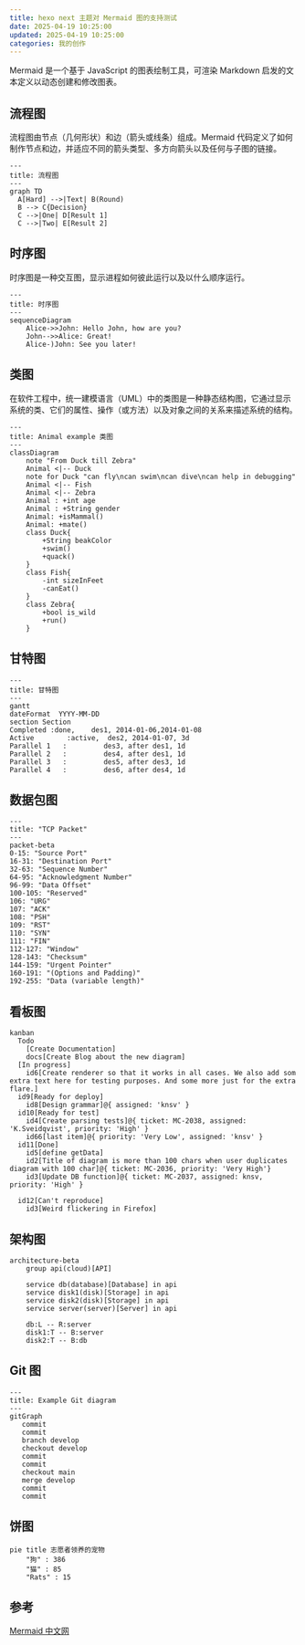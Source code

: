 ```yaml
---
title: hexo next 主题对 Mermaid 图的支持测试
date: 2025-04-19 10:25:00
updated: 2025-04-19 10:25:00
categories: 我的创作
---
```


Mermaid 是一个基于 JavaScript 的图表绘制工具，可渲染 Markdown 启发的文本定义以动态创建和修改图表。

## 流程图

流程图由节点（几何形状）和边（箭头或线条）组成。Mermaid 代码定义了如何制作节点和边，并适应不同的箭头类型、多方向箭头以及任何与子图的链接。

```mermaid
---
title: 流程图
---
graph TD
  A[Hard] -->|Text| B(Round)
  B --> C{Decision}
  C -->|One| D[Result 1]
  C -->|Two| E[Result 2]
```

<!-- more -->

## 时序图

时序图是一种交互图，显示进程如何彼此运行以及以什么顺序运行。

```mermaid
---
title: 时序图
---
sequenceDiagram
    Alice->>John: Hello John, how are you?
    John-->>Alice: Great!
    Alice-)John: See you later!
```

## 类图

在软件工程中，统一建模语言（UML）中的类图是一种静态结构图，它通过显示系统的类、它们的属性、操作（或方法）以及对象之间的关系来描述系统的结构。

```mermaid
---
title: Animal example 类图
---
classDiagram
    note "From Duck till Zebra"
    Animal <|-- Duck
    note for Duck "can fly\ncan swim\ncan dive\ncan help in debugging"
    Animal <|-- Fish
    Animal <|-- Zebra
    Animal : +int age
    Animal : +String gender
    Animal: +isMammal()
    Animal: +mate()
    class Duck{
        +String beakColor
        +swim()
        +quack()
    }
    class Fish{
        -int sizeInFeet
        -canEat()
    }
    class Zebra{
        +bool is_wild
        +run()
    }
```

## 甘特图

```mermaid
---
title: 甘特图
---
gantt
dateFormat  YYYY-MM-DD
section Section
Completed :done,    des1, 2014-01-06,2014-01-08
Active        :active,  des2, 2014-01-07, 3d
Parallel 1   :         des3, after des1, 1d
Parallel 2   :         des4, after des1, 1d
Parallel 3   :         des5, after des3, 1d
Parallel 4   :         des6, after des4, 1d
```

## 数据包图

```mermaid
---
title: "TCP Packet"
---
packet-beta
0-15: "Source Port"
16-31: "Destination Port"
32-63: "Sequence Number"
64-95: "Acknowledgment Number"
96-99: "Data Offset"
100-105: "Reserved"
106: "URG"
107: "ACK"
108: "PSH"
109: "RST"
110: "SYN"
111: "FIN"
112-127: "Window"
128-143: "Checksum"
144-159: "Urgent Pointer"
160-191: "(Options and Padding)"
192-255: "Data (variable length)"
```

## 看板图

```mermaid
kanban
  Todo
    [Create Documentation]
    docs[Create Blog about the new diagram]
  [In progress]
    id6[Create renderer so that it works in all cases. We also add som extra text here for testing purposes. And some more just for the extra flare.]
  id9[Ready for deploy]
    id8[Design grammar]@{ assigned: 'knsv' }
  id10[Ready for test]
    id4[Create parsing tests]@{ ticket: MC-2038, assigned: 'K.Sveidqvist', priority: 'High' }
    id66[last item]@{ priority: 'Very Low', assigned: 'knsv' }
  id11[Done]
    id5[define getData]
    id2[Title of diagram is more than 100 chars when user duplicates diagram with 100 char]@{ ticket: MC-2036, priority: 'Very High'}
    id3[Update DB function]@{ ticket: MC-2037, assigned: knsv, priority: 'High' }

  id12[Can't reproduce]
    id3[Weird flickering in Firefox]
```

## 架构图

```mermaid
architecture-beta
    group api(cloud)[API]

    service db(database)[Database] in api
    service disk1(disk)[Storage] in api
    service disk2(disk)[Storage] in api
    service server(server)[Server] in api

    db:L -- R:server
    disk1:T -- B:server
    disk2:T -- B:db
```

## Git 图

```mermaid
---
title: Example Git diagram
---
gitGraph
   commit
   commit
   branch develop
   checkout develop
   commit
   commit
   checkout main
   merge develop
   commit
   commit
```

## 饼图

```mermaid
pie title 志愿者领养的宠物
    "狗" : 386
    "猫" : 85
    "Rats" : 15
```

## 参考

[Mermaid 中文网](https://mermaid.nodejs.cn)